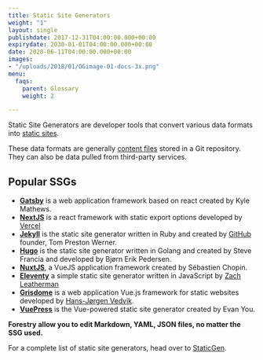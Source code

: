 ```yaml
---
title: Static Site Generators
weight: "1"
layout: single
publishdate: 2017-12-31T04:00:00.000+00:00
expirydate: 2030-01-01T04:00:00.000+00:00
date: 2020-06-11T04:00:00.000+00:00
images:
- "/uploads/2018/01/OGimage-01-docs-3x.png"
menu:
  faqs:
    parent: Glossary
    weight: 2

---
```

Static Site Generators are developer tools that convert various data formats into [static sites](/docs/faqs/glossary/static-sites).

These data formats are generally [content files](/docs/faqs/glossary/content-files/) stored in a Git repository. They can also be data pulled from third-party services.

## Popular SSGs

* [**Gatsby**](https://www.gatsbyjs.org/) is a web application framework based on react created by Kyle Mathews.
* [**NextJS**](https://nextjs.org/) is a react framework with static export options developed by [Vercel](https://vercel.com/)
* [**Jekyll**](https://jekyllrb.com) is the static site generator written in Ruby and created by [GitHub](https://github.com) founder, Tom Preston Werner.
* [**Hugo**](https://gohugo.io) is the static site generator written in Golang and created by Steve Francia and developed by Bjørn Erik Pedersen.
* [**NuxtJS**](https://nuxtjs.org/), a VueJS application framework created by Sébastien Chopin.
* [**Eleventy**](https://www.11ty.io/) a simple static site generator written in JavaScript by [Zach Leatherman](https://www.zachleat.com/)
* [**Grisdome**](https://gridsome.org/) is a web application Vue.js framework for static websites developed by [Hans-Jørgen Vedvik](https://github.com/hjvedvik).
* [**VuePress**](https://vuepress.vuejs.org/ "VuePress") is the Vue-powered static site generator created by Evan You.

**Forestry allow you to edit Markdown, YAML, JSON files, no matter the SSG used.**

For a complete list of static site generators, head over to [StaticGen](https://www.staticgen.com/).
